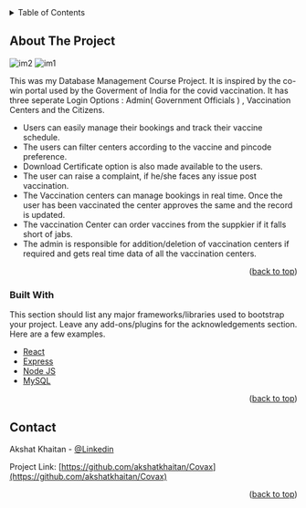 <!-- TABLE OF CONTENTS -->
<details>
  <summary>Table of Contents</summary>
  <ol>
    <li>
      <a href="#about-the-project">About The Project</a>
      <ul>
        <li><a href="#built-with">Built With</a></li>
      </ul>
    </li>
    <li><a href="#contact">Contact</a></li>
  </ol>
</details>

<!-- ABOUT THE PROJECT -->
## About The Project

![im2](https://user-images.githubusercontent.com/68317448/176400039-2ab72054-be63-4d94-aa7b-8e754edf932c.jpg)
![im1](https://user-images.githubusercontent.com/68317448/176400072-f0a45a00-e35e-46f4-9c3a-344adbb3ea84.png)


This was my Database Management Course Project. It is inspired by the co-win portal used by the Goverment of India for the covid vaccination. It has three seperate Login Options : Admin( Government Officials ) , Vaccination Centers and the Citizens. 

* Users can easily manage their bookings and track their vaccine schedule.
* The users can filter centers according to the vaccine and pincode preference.
* Download Certificate option is also made available to the users. 
* The user can raise a complaint, if he/she faces any issue post vaccination.
* The Vaccination centers can manage bookings in real time. Once the user has been vaccinated the center approves the same and the record is updated.
* The vaccination Center can order vaccines from the suppkier if it falls short of jabs.
* The admin is responsible for addition/deletion of vaccination centers if required and gets real time data of all the vaccination centers.

<p align="right">(<a href="#top">back to top</a>)</p>


### Built With

This section should list any major frameworks/libraries used to bootstrap your project. Leave any add-ons/plugins for the acknowledgements section. Here are a few examples.

* [React](https://reactjs.org/)
* [Express](https://expressjs.com/)
* [Node JS](https://nodejs.org/en/)
* [MySQL](https://www.mysql.com/)

<p align="right">(<a href="#top">back to top</a>)</p>

<!-- CONTACT -->
## Contact

Akshat Khaitan - [@Linkedin](https://www.linkedin.com/in/akshat-khaitan-696388183/)

Project Link: [https://github.com/akshatkhaitan/Covax](https://github.com/akshatkhaitan/Covax)

<p align="right">(<a href="#top">back to top</a>)</p>
